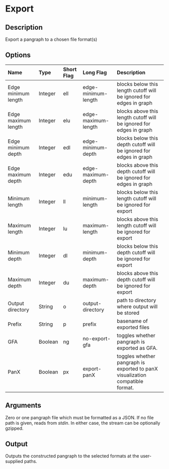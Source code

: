 # Export

## Description
Export a pangraph to a chosen file format(s)

## Options
Name | Type | Short Flag | Long Flag | Description
:-------------- | :------- | :------ | :------- | :-------------------------
Edge minimum length | Integer | ell | edge-minimum-length | blocks below this length cutoff will be ignored for edges in graph
Edge maximum length | Integer | elu | edge-maximum-length | blocks above this length cutoff will be ignored for edges in graph
Edge minimum depth | Integer | edl | edge-minimum-depth | blocks below this depth cutoff will be ignored for edges in graph
Edge maximum depth | Integer | edu | edge-maximum-depth | blocks above this depth cutoff will be ignored for edges in graph
Minimum length | Integer | ll | minimum-length | blocks below this length cutoff will be ignored for export
Maximum length | Integer | lu | maximum-length | blocks above this length cutoff will be ignored for export
Minimum depth | Integer | dl | minimum-depth | blocks below this depth cutoff will be ignored for export
Maximum depth | Integer | du | maximum-depth | blocks above this depth cutoff will be ignored for export
Output directory | String | o | output-directory | path to directory where output will be stored
Prefix | String | p | prefix | basename of exported files
GFA | Boolean | ng | no-export-gfa | toggles whether pangraph is exported as GFA.
PanX | Boolean | px | export-panX | toggles whether pangraph is exported to panX visualization compatible format.

## Arguments
Zero or one pangraph file which must be formatted as a JSON.
If no file path is given, reads from _stdin_.
In either case, the stream can be optionally gzipped.

## Output
Outputs the constructed pangraph to the selected formats at the user-supplied paths.
